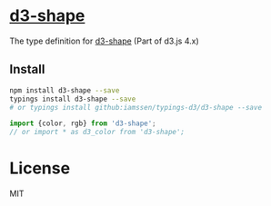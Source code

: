 [d3-shape]
================================================
The type definition for [d3-shape] (Part of d3.js 4.x)

Install
------------------------------------------------
```bash
npm install d3-shape --save
typings install d3-shape --save
# or typings install github:iamssen/typings-d3/d3-shape --save
```

```typescript
import {color, rgb} from 'd3-shape';
// or import * as d3_color from 'd3-shape';
```

License
================================================
MIT


[d3-shape]: https://github.com/d3/d3-shape